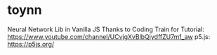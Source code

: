 # toynn
Neural Network Lib in Vanilla JS
Thanks to Coding Train for Tutorial:
https://www.youtube.com/channel/UCvjgXvBlbQiydffZU7m1_aw
p5.js:
https://p5js.org/
